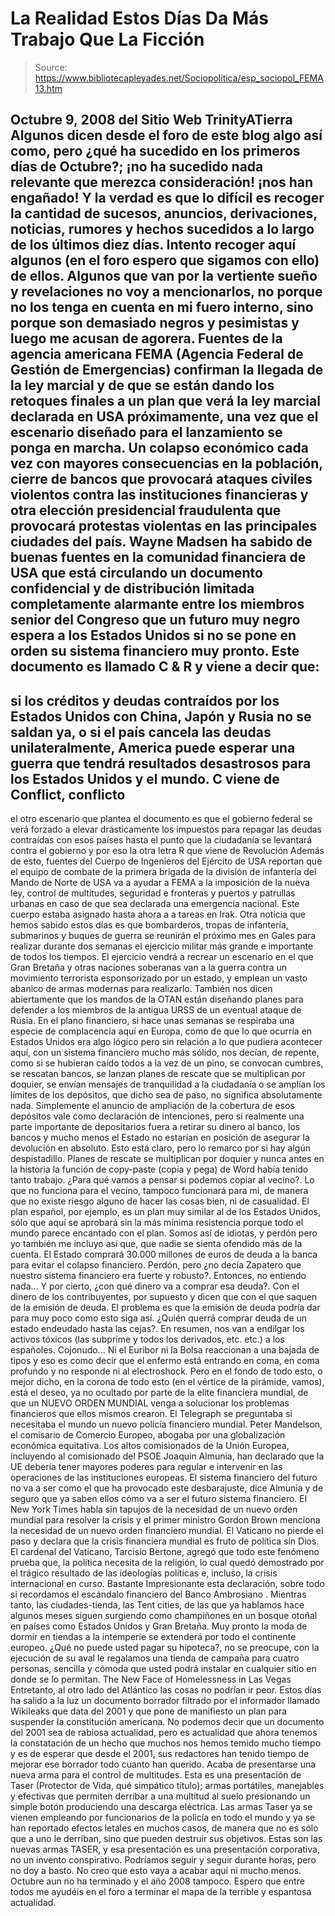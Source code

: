 # La Realidad Estos Días Da Más Trabajo Que La Ficción

> Source: https://www.bibliotecapleyades.net/Sociopolitica/esp_sociopol_FEMA13.htm

Octubre 9, 2008
del Sitio Web
TrinityATierra
Algunos dicen desde el foro de este blog algo así como,
pero ¿qué ha
sucedido en los primeros días de Octubre?; ¡no ha sucedido nada relevante
que merezca consideración! ¡nos han engañado!
Y la verdad es que lo difícil es recoger la cantidad de sucesos, anuncios,
derivaciones, noticias, rumores y hechos sucedidos a lo largo de los últimos
diez días. Intento recoger aquí algunos (en el foro espero que sigamos con
ello) de ellos. Algunos que van por la vertiente sueño y revelaciones no
voy a mencionarlos, no porque no los tenga en cuenta en mi fuero interno,
sino porque son demasiado negros y pesimistas y luego me acusan de agorera.
Fuentes de la agencia americana FEMA (Agencia Federal de Gestión de
Emergencias) confirman la llegada de la ley marcial y de que se están dando
los retoques finales a un plan que verá la ley marcial declarada en USA
próximamente, una vez que el escenario diseñado para el lanzamiento se ponga
en marcha.
Un colapso económico cada vez con mayores consecuencias en la
población, cierre de bancos que provocará ataques civiles violentos contra
las instituciones financieras y otra elección presidencial fraudulenta que
provocará protestas violentas en las principales ciudades del país.
Wayne Madsen ha sabido de buenas fuentes en la comunidad financiera de USA
que está circulando un documento confidencial y de distribución limitada
completamente alarmante entre los miembros senior del Congreso que un futuro
muy negro espera a los Estados Unidos si no se pone en orden su sistema
financiero muy pronto.
Este documento es llamado C & R y viene a decir que:
-
si los créditos y
deudas contraídos por los Estados Unidos con China, Japón y Rusia no se
saldan ya, o si el país cancela las deudas unilateralmente, America puede
esperar una guerra que tendrá resultados desastrosos para los Estados Unidos
y el mundo. C viene de Conflict, conflicto
-
el otro escenario que plantea
el documento es que el gobierno federal se verá forzado a elevar
drásticamente los impuestos para repagar las deudas contraídas con esos
países hasta el punto que la ciudadanía se levantará contra el gobierno y
por eso la otra letra R que viene de Revolución
Además de esto, fuentes del Cuerpo de Ingenieros del Ejército de USA
reportan que el equipo de combate de la primera brigada de la división de
infantería del Mando de Norte de USA va a ayudar a
FEMA
a la imposición de
la nueva ley, control de multitudes, seguridad e fronteras y puertos y
patrullas urbanas en caso de que sea declarada una emergencia nacional. Este
cuerpo estaba asignado hasta ahora a a tareas en Irak.
Otra noticia que hemos sabido estos días es que bombarderos, tropas de
infantería, submarinos y buques de guerra se reunirán el próximo mes en
Gales para realizar durante dos semanas el ejercicio militar más grande e
importante de todos los tiempos. El ejercicio vendrá a recrear un escenario
en el que Gran Bretaña y otras naciones soberanas van a la guerra contra un
movimiento terrorista esponsorizado por un estado, y emplean un vasto
abanico de armas modernas para realizarlo.
También nos dicen abiertamente que los mandos de la
OTAN están diseñando
planes para defender a los miembros de la antigua URSS de un eventual ataque
de Rusia.
En el plano financiero, si hace unas semanas se respiraba una especie de
complacencia aquí en Europa, como de que lo que ocurría en Estados Unidos
era algo lógico pero sin relación a lo que pudiera acontecer aquí, con un
sistema financiero mucho más sólido, nos decían, de repente, como si se
hubieran caído todos a la vez de un pino, se convocan cumbres, se rescatan
bancos, se lanzan planes de rescate que se multiplican por doquier, se
envían mensajes de tranquilidad a la ciudadanía o se amplían los límites de
los depósitos, que dicho sea de paso, no significa absolutamente nada.
Simplemente el anuncio de ampliación de la cobertura de esos depósitos vale
como declaración de intenciones, pero si realmente una parte importante de
depositarios fuera a retirar su dinero al banco, los bancos y mucho menos el
Estado no estarían en posición de asegurar la devolución en absoluto. Esto
está claro, pero lo remarco por si hay algún despistadillo.
Planes de rescate se multiplican por doquier y nunca antes en la historia la
función de copy-paste (copia y pega) de Word había tenido tanto trabajo.
¿Para qué vamos a pensar si podemos copiar al vecino?. Lo que no funciona
para el vecino, tampoco funcionará para mi, de manera que no existe riesgo
alguno de hacer las cosas bien, ni de casualidad.
El plan español, por ejemplo, es un plan muy similar al de los Estados
Unidos, sólo que aquí se aprobará sin la más mínima resistencia porque todo
el mundo parece encantado con el plan. Somos así de idiotas, y perdón pero
yo también me incluyo así que, que nadie se sienta ofendido más de la cuenta.
El Estado comprará 30.000 millones de euros de deuda a la banca para evitar
el colapso financiero.
Perdón, pero ¿no decía Zapatero que nuestro sistema
financiero era fuerte y robusto?. Entonces, no entiendo nada...
Y por cierto,
¿con qué dinero va a comprar esa deuda?. Con el dinero de los contribuyentes,
por supuesto y dicen que con el que saquen de la emisión de deuda. El
problema es que la emisión de deuda podría dar para muy poco como esto siga
así. ¿Quién querrá comprar deuda de un estado endeudado hasta las cejas?.
En
resumen, nos van a endilgar los activos tóxicos (las subprime y todos los
derivados, etc. etc.) a los españoles. Cojonudo...
Ni el Euribor ni la Bolsa reaccionan a una bajada de tipos y eso es como
decir que el enfermo está entrando en coma, en coma profundo y no responde
ni al electroshock.
Pero en el fondo de todo esto, o mejor dicho, en la corona de todo esto (en
el vértice de la pirámide, vamos), está el deseo, ya no ocultado por parte
de la elite financiera mundial, de que un
NUEVO ORDEN MUNDIAL venga a
solucionar los problemas financieros que ellos mismos crearon.
El Telegraph se preguntaba si necesitaba el mundo un nuevo policía
financiero mundial. Peter Mandelson, el comisario de Comercio Europeo,
abogaba por una globalización económica equitativa.
Los altos comisionados de la Unión Europea, incluyendo al comisionado del
PSOE Joaquin Almunia, han declarado que la UE debería tener mayores poderes
para regular e intervenir en las operaciones de las instituciones europeas.
El sistema financiero del futuro no va a ser como el que ha provocado este
desbarajuste, dice Almunia y de seguro que ya saben ellos cómo va a ser el
futuro sistema financiero.
El New York Times habla sin tapujos de la necesidad de un nuevo orden
mundial para resolver la crisis y el primer ministro
Gordon Brown menciona
la necesidad de un nuevo orden financiero mundial.
El Vaticano no pierde el paso y declara que la crisis financiera mundial es
fruto de política sin Dios. El cardenal del Vaticano, Tarcisio Bertone,
agregó que todo este fenómeno prueba que,
la política necesita de la
religión, lo cual quedó demostrado por el trágico resultado de las
ideologías políticas e, incluso, la crisis internacional en curso.
Bastante
Impresionante esta declaración, sobre todo si recordamos el
escándalo
financiero del Banco Ambrosiano .
Mientras tanto, las ciudades-tienda, las Tent cities, de las que ya hablamos
hace algunos meses siguen surgiendo como champiñones en un bosque otoñal en
países como Estados Unidos y Gran Bretaña. Muy pronto la moda de dormir en
tiendas a la intemperie se extenderá por todo el continente europeo.
¿Qué no
puede usted pagar su hipoteca?, no se preocupe, con la ejecución de su aval
le regalamos una tienda de campaña para cuatro personas, sencilla y cómoda
que usted podrá instalar en cualquier sitio en donde se lo permitan.
The New Face of Homelessness in Las Vegas
Entretanto, al otro lado del Atlántico las cosas no podrían ir peor.
Estos
días ha salido a la luz
un documento borrador filtrado por el informador
llamado
Wikileaks que data del 2001 y que pone de manifiesto un
plan para
suspender la constitución americana. No podemos decir que un documento del
2001 sea de rabiosa actualidad, pero es actualidad que ahora tenemos la
constatación de un hecho que muchos nos hemos temido mucho tiempo y es de
esperar que desde el 2001, sus redactores han tenido tiempo de mejorar ese
borrador todo cuanto han querido.
Acaba de presentarse una nueva arma para el control de multitudes.
Esta es
una presentación de Taser (Protector de Vida, qué simpático título); armas
portátiles, manejables y efectivas que permiten derribar a una multitud al
suelo presionando un simple botón produciendo una descarga eléctrica. Las
armas Taser ya se vienen empleando por funcionarios de la policía en todo el
mundo y ya se han reportado efectos letales en muchos casos, de manera que
no es sólo que a uno le derriban, sino que pueden destruir sus objetivos.
Estas son las nuevas armas TASER, y esa presentación es una presentación
corporativa, no un invento conspirativo.
Podríamos seguir y seguir durante horas, pero no doy a basto.
No creo que esto vaya a acabar aquí ni mucho menos. Octubre aun no ha
terminado y el año 2008 tampoco.
Espero que entre todos me ayudéis en el foro a terminar el mapa de la
terrible y espantosa actualidad.
